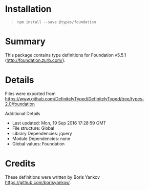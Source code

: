# Installation
> `npm install --save @types/foundation`

# Summary
This package contains type definitions for Foundation v5.5.1 (http://foundation.zurb.com/).

# Details
Files were exported from https://www.github.com/DefinitelyTyped/DefinitelyTyped/tree/types-2.0/foundation

Additional Details
 * Last updated: Mon, 19 Sep 2016 17:28:59 GMT
 * File structure: Global
 * Library Dependencies: jquery
 * Module Dependencies: none
 * Global values: Foundation

# Credits
These definitions were written by Boris Yankov <https://github.com/borisyankov/>.
